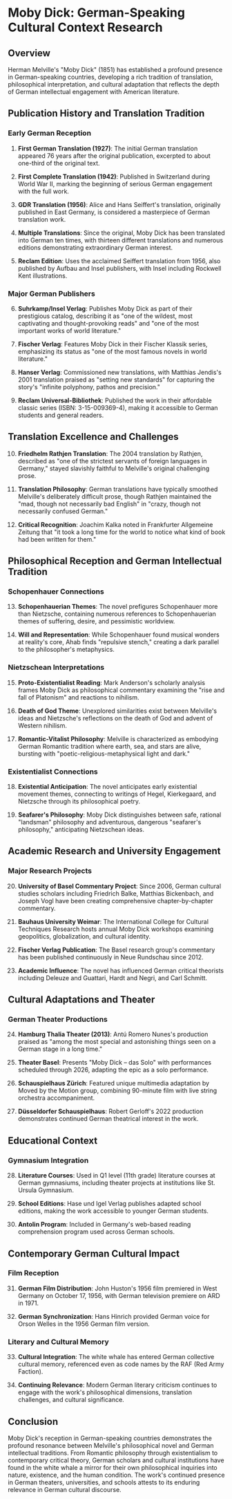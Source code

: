 # Moby Dick: German-Speaking Cultural Context Research

## Overview
Herman Melville's "Moby Dick" (1851) has established a profound presence in German-speaking countries, developing a rich tradition of translation, philosophical interpretation, and cultural adaptation that reflects the depth of German intellectual engagement with American literature.

## Publication History and Translation Tradition

### Early German Reception
1. **First German Translation (1927)**: The initial German translation appeared 76 years after the original publication, excerpted to about one-third of the original text.

2. **First Complete Translation (1942)**: Published in Switzerland during World War II, marking the beginning of serious German engagement with the full work.

3. **GDR Translation (1956)**: Alice and Hans Seiffert's translation, originally published in East Germany, is considered a masterpiece of German translation work.

4. **Multiple Translations**: Since the original, Moby Dick has been translated into German ten times, with thirteen different translations and numerous editions demonstrating extraordinary German interest.

5. **Reclam Edition**: Uses the acclaimed Seiffert translation from 1956, also published by Aufbau and Insel publishers, with Insel including Rockwell Kent illustrations.

### Major German Publishers

6. **Suhrkamp/Insel Verlag**: Publishes Moby Dick as part of their prestigious catalog, describing it as "one of the wildest, most captivating and thought-provoking reads" and "one of the most important works of world literature."

7. **Fischer Verlag**: Features Moby Dick in their Fischer Klassik series, emphasizing its status as "one of the most famous novels in world literature."

8. **Hanser Verlag**: Commissioned new translations, with Matthias Jendis's 2001 translation praised as "setting new standards" for capturing the story's "infinite polyphony, pathos and precision."

9. **Reclam Universal-Bibliothek**: Published the work in their affordable classic series (ISBN: 3-15-009369-4), making it accessible to German students and general readers.

## Translation Excellence and Challenges

10. **Friedhelm Rathjen Translation**: The 2004 translation by Rathjen, described as "one of the strictest servants of foreign languages in Germany," stayed slavishly faithful to Melville's original challenging prose.

11. **Translation Philosophy**: German translations have typically smoothed Melville's deliberately difficult prose, though Rathjen maintained the "mad, though not necessarily bad English" in "crazy, though not necessarily confused German."

12. **Critical Recognition**: Joachim Kalka noted in Frankfurter Allgemeine Zeitung that "it took a long time for the world to notice what kind of book had been written for them."

## Philosophical Reception and German Intellectual Tradition

### Schopenhauer Connections
13. **Schopenhauerian Themes**: The novel prefigures Schopenhauer more than Nietzsche, containing numerous references to Schopenhauerian themes of suffering, desire, and pessimistic worldview.

14. **Will and Representation**: While Schopenhauer found musical wonders at reality's core, Ahab finds "repulsive stench," creating a dark parallel to the philosopher's metaphysics.

### Nietzschean Interpretations
15. **Proto-Existentialist Reading**: Mark Anderson's scholarly analysis frames Moby Dick as philosophical commentary examining the "rise and fall of Platonism" and reactions to nihilism.

16. **Death of God Theme**: Unexplored similarities exist between Melville's ideas and Nietzsche's reflections on the death of God and advent of Western nihilism.

17. **Romantic-Vitalist Philosophy**: Melville is characterized as embodying German Romantic tradition where earth, sea, and stars are alive, bursting with "poetic-religious-metaphysical light and dark."

### Existentialist Connections
18. **Existential Anticipation**: The novel anticipates early existential movement themes, connecting to writings of Hegel, Kierkegaard, and Nietzsche through its philosophical poetry.

19. **Seafarer's Philosophy**: Moby Dick distinguishes between safe, rational "landsman" philosophy and adventurous, dangerous "seafarer's philosophy," anticipating Nietzschean ideas.

## Academic Research and University Engagement

### Major Research Projects
20. **University of Basel Commentary Project**: Since 2006, German cultural studies scholars including Friedrich Balke, Matthias Bickenbach, and Joseph Vogl have been creating comprehensive chapter-by-chapter commentary.

21. **Bauhaus University Weimar**: The International College for Cultural Techniques Research hosts annual Moby Dick workshops examining geopolitics, globalization, and cultural identity.

22. **Fischer Verlag Publication**: The Basel research group's commentary has been published continuously in Neue Rundschau since 2012.

23. **Academic Influence**: The novel has influenced German critical theorists including Deleuze and Guattari, Hardt and Negri, and Carl Schmitt.

## Cultural Adaptations and Theater

### German Theater Productions
24. **Hamburg Thalia Theater (2013)**: Antú Romero Nunes's production praised as "among the most special and astonishing things seen on a German stage in a long time."

25. **Theater Basel**: Presents "Moby Dick – das Solo" with performances scheduled through 2026, adapting the epic as a solo performance.

26. **Schauspielhaus Zürich**: Featured unique multimedia adaptation by Moved by the Motion group, combining 90-minute film with live string orchestra accompaniment.

27. **Düsseldorfer Schauspielhaus**: Robert Gerloff's 2022 production demonstrates continued German theatrical interest in the work.

## Educational Context

### Gymnasium Integration
28. **Literature Courses**: Used in Q1 level (11th grade) literature courses at German gymnasiums, including theater projects at institutions like St. Ursula Gymnasium.

29. **School Editions**: Hase und Igel Verlag publishes adapted school editions, making the work accessible to younger German students.

30. **Antolin Program**: Included in Germany's web-based reading comprehension program used across German schools.

## Contemporary German Cultural Impact

### Film Reception
31. **German Film Distribution**: John Huston's 1956 film premiered in West Germany on October 17, 1956, with German television premiere on ARD in 1971.

32. **German Synchronization**: Hans Hinrich provided German voice for Orson Welles in the 1956 German film version.

### Literary and Cultural Memory
33. **Cultural Integration**: The white whale has entered German collective cultural memory, referenced even as code names by the RAF (Red Army Faction).

34. **Continuing Relevance**: Modern German literary criticism continues to engage with the work's philosophical dimensions, translation challenges, and cultural significance.

## Conclusion

Moby Dick's reception in German-speaking countries demonstrates the profound resonance between Melville's philosophical novel and German intellectual traditions. From Romantic philosophy through existentialism to contemporary critical theory, German scholars and cultural institutions have found in the white whale a mirror for their own philosophical inquiries into nature, existence, and the human condition. The work's continued presence in German theaters, universities, and schools attests to its enduring relevance in German cultural discourse.